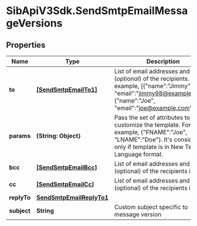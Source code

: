 # SibApiV3Sdk.SendSmtpEmailMessageVersions

## Properties
Name | Type | Description | Notes
------------ | ------------- | ------------- | -------------
**to** | [**[SendSmtpEmailTo1]**](SendSmtpEmailTo1.md) | List of email addresses and names (_optional_) of the recipients. For example, [{\"name\":\"Jimmy\", \"email\":\"jimmy98@example.com\"}, {\"name\":\"Joe\", \"email\":\"joe@example.com\"}] | 
**params** | **{String: Object}** | Pass the set of attributes to customize the template. For example, {\"FNAME\":\"Joe\", \"LNAME\":\"Doe\"}. It's considered only if template is in New Template Language format. | [optional] 
**bcc** | [**[SendSmtpEmailBcc]**](SendSmtpEmailBcc.md) | List of email addresses and names (optional) of the recipients in bcc | [optional] 
**cc** | [**[SendSmtpEmailCc]**](SendSmtpEmailCc.md) | List of email addresses and names (optional) of the recipients in cc | [optional] 
**replyTo** | [**SendSmtpEmailReplyTo1**](SendSmtpEmailReplyTo1.md) |  | [optional] 
**subject** | **String** | Custom subject specific to message version  | [optional] 


